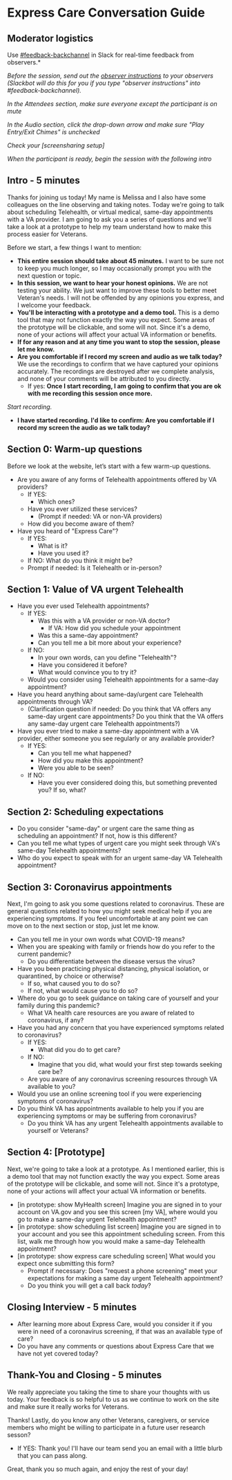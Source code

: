 # Express Care Conversation Guide

## Moderator logistics

Use [#feedback-backchannel](https://dsva.slack.com/messages/C40B45NJK/details/) in Slack for real-time feedback from observers.*

*Before the session, send out the [observer instructions](https://github.com/department-of-veterans-affairs/va.gov-team/blob/master/platform/research/during-research/howto-observer-instructions.md) to your observers (Slackbot will do this for you if you type "observer instructions" into #feedback-backchannel).*

*In the Attendees section, make sure everyone except the participant is on mute*

*In the Audio section, click the drop-down arrow and make sure "Play Entry/Exit Chimes" is unchecked*

*Check your [screensharing setup]*

*When the participant is ready, begin the session with the following intro*

## Intro - 5 minutes

Thanks for joining us today! My name is Melissa and I also have some colleagues on the line observing and taking notes. Today we're going to talk about scheduling Telehealth, or virtual medical, same-day appointments with a VA provider. I am going to ask you a series of questions and we'll take a look at a prototype to help my team understand how to make this process easier for Veterans.

Before we start, a few things I want to mention:

- **This entire session should take about 45 minutes.** I want to be sure not to keep you much longer, so I may occasionally prompt you with the next question or topic.
- **In this session, we want to hear your honest opinions.** We are not testing your ability. We just want to improve these tools to better meet Veteran's needs. I will not be offended by any opinions you express, and I welcome your feedback.
- **You'll be interacting with a prototype and a demo tool.** This is a demo tool that may not function exactly the way you expect. Some areas of the prototype will be clickable, and some will not. Since it's a demo, none of your actions will affect your actual VA information or benefits.
- **If for any reason and at any time you want to stop the session, please let me know.** 
- **Are you comfortable if I record my screen and audio as we talk today?** We use the recordings to confirm that we have captured your opinions accurately. The recordings are destroyed after we complete analysis, and none of your comments will be attributed to you directly. 
  - If yes: **Once I start recording, I am going to confirm that you are ok with me recording this session once more.** 

*Start recording.*

- **I have started recording. I'd like to confirm: Are you comfortable if I record my screen the audio as we talk today?**

## Section 0: Warm-up questions

Before we look at the website, let’s start with a few warm-up questions.

- Are you aware of any forms of Telehealth appointments offered by VA providers?
  - If YES: 
    - Which ones?
  - Have you ever utilized these services? 
    - (Prompt if needed: VA or non-VA providers)
  - How did you become aware of them?
- Have you heard of "Express Care"?
  - If YES: 
    - What is it? 
    - Have you used it?
  - If NO: What do you think it might be?
  - Prompt if needed: Is it Telehealth or in-person?

## Section 1: Value of VA urgent Telehealth

- Have you ever used Telehealth appointments?
  - If YES: 
    - Was this with a VA provider or non-VA doctor?
        - If VA: How did you schedule your appointment 
    - Was this a same-day appointment?
    - Can you tell me a bit more about your experience?
  - If NO: 
    - In your own words, can you define "Telehealth"?
    - Have you considered it before? 
    - What would convince you to try it?
  - Would you consider using Telehealth appointments for a same-day appointment?
- Have you heard anything about same-day/urgent care Telehealth appointments through VA?
  - (Clarification question if needed: Do you think that VA offers any same-day urgent care appointments? Do you think that the VA offers any same-day urgent care Telehealth appointments?)
- Have you ever tried to make a same-day appointment with a VA provider, either someone you see regularly or any available provider?
  - If YES: 
    - Can you tell me what happened?
    - How did you make this appointment?
    - Were you able to be seen?
  - If NO:
    - Have you ever considered doing this, but something prevented you? If so, what?

## Section 2: Scheduling expectations

- Do you consider "same-day" or urgent care the same thing as scheduling an appointment? If not, how is this different?
- Can you tell me what types of urgent care you might seek through VA's same-day Telehealth appointments?
- Who do you expect to speak with for an urgent same-day VA Telehealth appointment?

## Section 3: Coronavirus appointments 

Next, I'm going to ask you some questions related to coronavirus. These are general questions related to how you might seek medical help if you are experiencing symptoms. If you feel uncomfortable at any point we can move on to the next section or stop, just let me know. 
- Can you tell me in your own words what COVID-19 means?
- When you are speaking with family or friends how do you refer to the current pandemic?
  - Do you differentiate between the disease versus the virus?
- Have you been practicing physical distancing, physical isolation, or quarantined, by choice or otherwise?
  - If so, what caused you to do so?
  - If not, what would cause you to do so?
- Where do you go to seek guidance on taking care of yourself and your family during this pandemic?
  - What VA health care resources are you aware of related to coronavirus, if any?
- Have you had any concern that you have experienced symptoms related to coronavirus?
  - If YES: 
    - What did you do to get care?
  - If NO: 
    - Imagine that you did, what would your first step towards seeking care be?
  - Are you aware of any coronavirus screening resources through VA available to you?
- Would you use an online screening tool if you were experiencing symptoms of coronavirus?
- Do you think VA has appointments available to help you if you are experiencing symptoms or may be suffering from coronavirus?
  - Do you think VA has any urgent Telehealth appointments available to yourself or Veterans?

## Section 4: [Prototype]

Next, we're going to take a look at a prototype. As I mentioned earlier, this is a demo tool that may not function exactly the way you expect. Some areas of the prototype will be clickable, and some will not. Since it's a prototype, none of your actions will affect your actual VA information or benefits.
- [in prototype: show MyHealth screen] Imagine you are signed in to your account on VA.gov and you see this screen [my VA], where would you go to make a same-day urgent Telehealth appointment?
- [in prototype: show scheduling list screen] Imagine you are signed in to your account and you see this appointment scheduling screen. From this list, walk me through how you would make a same-day Telehealth appointment?
- [in prototype: show express care scheduling screen] What would you expect once submitting this form?
  - Prompt if necessary: Does "request a phone screening" meet your expectations for making a same day urgent Telehealth appointment?
  - Do you think you will get a call back *today*?

## Closing Interview - 5 minutes

- After learning more about Express Care, would you consider it if you were in need of a coronavirus screening, if that was an available type of care?
- Do you have any comments or questions about Express Care that we have not yet covered today?  

## Thank-You and Closing - 5 minutes

We really appreciate you taking the time to share your thoughts with us today. Your feedback is so helpful to us as we continue to work on the site and make sure it really works for Veterans.

Thanks! Lastly, do you know any other Veterans, caregivers, or service members who might be willing to participate in a future user research sesson? 

- If YES: Thank you! I'll have our team send you an email with a little blurb that you can pass along. 

Great, thank you so much again, and enjoy the rest of your day!
